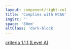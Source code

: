 ```yaml
---
layout: component/right-col
title: 'Complies with WCAG'
imgSrc: ''
space: '80em'
altClass: 'dark-block'
---
```


[criteria 1.1.1 (Level A)](#)

